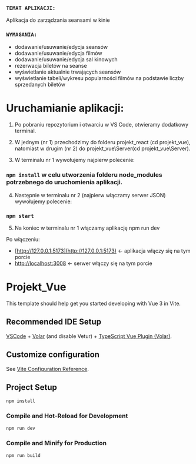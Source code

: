 ### `TEMAT APLIKACJI:`

Aplikacja do zarządzania seansami w kinie

### `WYMAGANIA:`

- dodawanie/usuwanie/edycja seansów
- dodawanie/usuwanie/edycja filmów
- dodawanie/usuwanie/edycja sal kinowych
- rezerwacja biletów na seanse
- wyświetlanie aktualnie trwających seansów
- wyświetlanie tabeli/wykresu popularności filmów na podstawie liczby sprzedanych biletów

# Uruchamianie aplikacji:

1. Po pobraniu repozytorium i otwarciu w VS Code, otwieramy dodatkowy terminal.
2. W jednym (nr 1) przechodzimy do folderu projekt_react (cd projekt_vue), natomiast w drugim (nr 2) do projekt_vue\Server(cd projekt_vue\Server).

3. W terminalu nr 1 wywołujemy najpierw polecenie:

### `npm install` w celu utworzenia folderu node_modules potrzebnego do uruchomienia aplikacji.

4. Następnie w terminalu nr 2 (najpierw włączamy serwer JSON) wywołujemy polecenie:

### `npm start`

5. Na koniec w terminalu nr 1 włączamy aplikację npm run dev

Po włączeniu:

- [http://127.0.0.1:5173](http://127.0.0.1:5173) <- aplikacja włączy się na tym porcie
- [http://localhost:3008](http://localhost:3006) <- serwer włączy się na tym porcie

# Projekt_Vue

This template should help get you started developing with Vue 3 in Vite.

## Recommended IDE Setup

[VSCode](https://code.visualstudio.com/) + [Volar](https://marketplace.visualstudio.com/items?itemName=Vue.volar) (and disable Vetur) + [TypeScript Vue Plugin (Volar)](https://marketplace.visualstudio.com/items?itemName=Vue.vscode-typescript-vue-plugin).

## Customize configuration

See [Vite Configuration Reference](https://vitejs.dev/config/).

## Project Setup

```sh
npm install
```

### Compile and Hot-Reload for Development

```sh
npm run dev
```

### Compile and Minify for Production

```sh
npm run build
```
